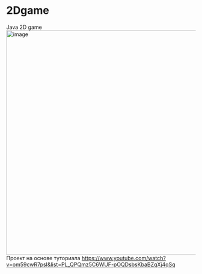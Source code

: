 # 2Dgame
Java 2D game
<img width="598" alt="image" src="https://user-images.githubusercontent.com/31841234/163729591-5914f315-210f-4a54-b91c-12716a5ee506.png">
Проект на основе туториала https://www.youtube.com/watch?v=om59cwR7psI&list=PL_QPQmz5C6WUF-pOQDsbsKbaBZqXj4qSq
